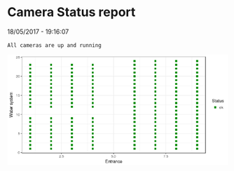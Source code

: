 Camera Status report
================
18/05/2017 - 19:16:07

    All cameras are up and running

![](camreport_files/figure-markdown_github/unnamed-chunk-2-1.png)
